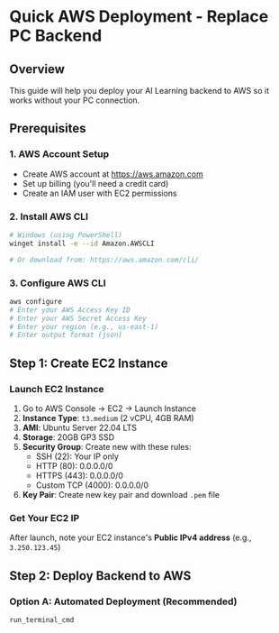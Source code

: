 # Quick AWS Deployment - Replace PC Backend

## Overview
This guide will help you deploy your AI Learning backend to AWS so it works without your PC connection.

## Prerequisites

### 1. **AWS Account Setup**
- Create AWS account at https://aws.amazon.com
- Set up billing (you'll need a credit card)
- Create an IAM user with EC2 permissions

### 2. **Install AWS CLI**
```bash
# Windows (using PowerShell)
winget install -e --id Amazon.AWSCLI

# Or download from: https://aws.amazon.com/cli/
```

### 3. **Configure AWS CLI**
```bash
aws configure
# Enter your AWS Access Key ID
# Enter your AWS Secret Access Key  
# Enter your region (e.g., us-east-1)
# Enter output format (json)
```

## Step 1: Create EC2 Instance

### **Launch EC2 Instance**
1. Go to AWS Console → EC2 → Launch Instance
2. **Instance Type**: `t3.medium` (2 vCPU, 4GB RAM)
3. **AMI**: Ubuntu Server 22.04 LTS
4. **Storage**: 20GB GP3 SSD
5. **Security Group**: Create new with these rules:
   - SSH (22): Your IP only
   - HTTP (80): 0.0.0.0/0
   - HTTPS (443): 0.0.0.0/0
   - Custom TCP (4000): 0.0.0.0/0
6. **Key Pair**: Create new key pair and download `.pem` file

### **Get Your EC2 IP**
After launch, note your EC2 instance's **Public IPv4 address** (e.g., `3.250.123.45`)

## Step 2: Deploy Backend to AWS

### **Option A: Automated Deployment (Recommended)**
```bash
run_terminal_cmd 